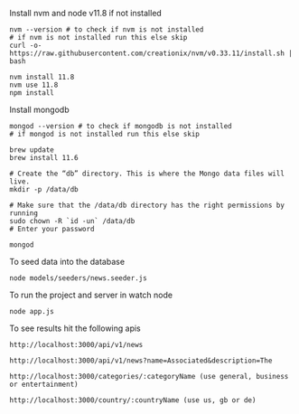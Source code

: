 Install nvm and node v11.8 if not installed
```
nvm --version # to check if nvm is not installed
# if nvm is not installed run this else skip
curl -o- https://raw.githubusercontent.com/creationix/nvm/v0.33.11/install.sh | bash

nvm install 11.8
nvm use 11.8
npm install
```

Install mongodb
```
mongod --version # to check if mongodb is not installed
# if mongod is not installed run this else skip

brew update
brew install 11.6

# Create the “db” directory. This is where the Mongo data files will live. 
mkdir -p /data/db

# Make sure that the /data/db directory has the right permissions by running
sudo chown -R `id -un` /data/db
# Enter your password

mongod
```

To seed data into the database
```
node models/seeders/news.seeder.js
```


To run the project and server in watch node <br>
```
node app.js
```

To see results hit the following apis
```
http://localhost:3000/api/v1/news

http://localhost:3000/api/v1/news?name=Associated&description=The

http://localhost:3000/categories/:categoryName (use general, business or entertainment)

http://localhost:3000/country/:countryName (use us, gb or de)
```
